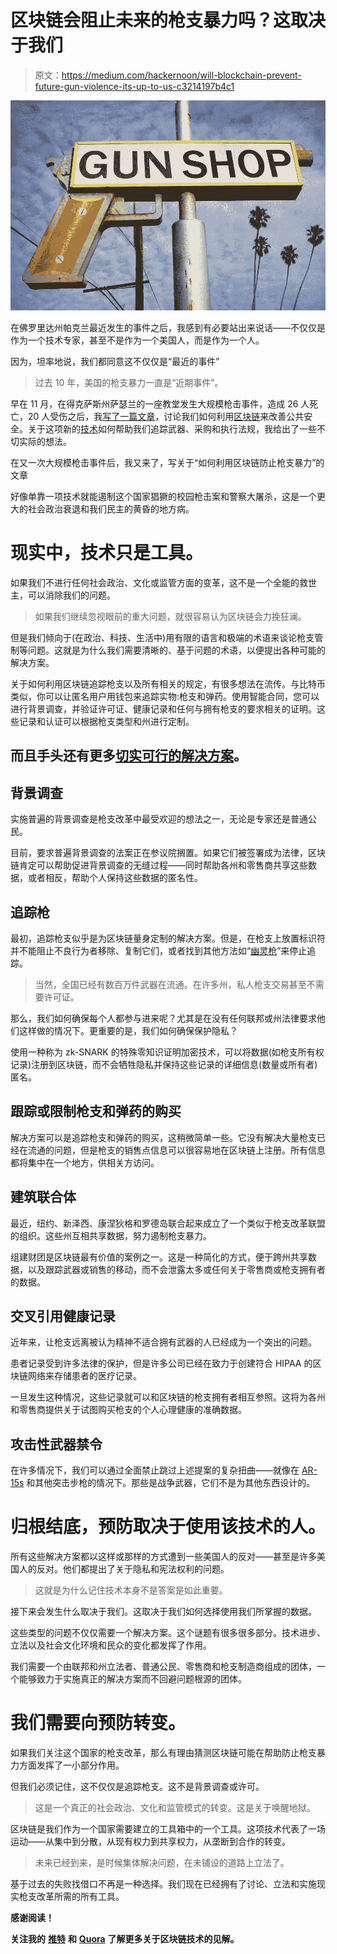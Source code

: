 # 区块链会阻止未来的枪支暴力吗？这取决于我们

> 原文：<https://medium.com/hackernoon/will-blockchain-prevent-future-gun-violence-its-up-to-us-c3214197b4c1>

![](img/6e322fb2a65ab93ca7abcbe863877f7c.png)

在佛罗里达州帕克兰最近发生的事件之后，我感到有必要站出来说话——不仅仅是作为一个技术专家，甚至不是作为一个美国人，而是作为一个人。

因为，坦率地说，我们都同意这不仅仅是“最近的事件”

> 过去 10 年，美国的枪支暴力一直是“近期事件”。

早在 11 月，在得克萨斯州萨瑟兰的一座教堂发生大规模枪击事件，造成 26 人死亡，20 人受伤之后，我[写了一篇文章](https://hackernoon.com/how-we-might-see-blockchain-used-to-improve-public-safety-632c4856addb)，讨论我们如何利用[区块链](https://hackernoon.com/tagged/blockchain)来改善公共安全。关于这项新的[技术](https://hackernoon.com/tagged/technology)如何帮助我们追踪武器、采购和执行法规，我给出了一些不切实际的想法。

在又一次大规模枪击事件后，我又来了，写关于“如何利用区块链防止枪支暴力”的文章

好像单靠一项技术就能遏制这个国家猖獗的校园枪击案和警察大屠杀，这是一个更大的社会政治衰退和我们民主的黄昏的地方病。

# **现实中，技术只是工具。**

如果我们不进行任何社会政治、文化或监管方面的变革，这不是一个全能的救世主，可以消除我们的问题。

> 如果我们继续忽视眼前的重大问题，就很容易认为区块链会力挽狂澜。

但是我们倾向于(在政治、科技、生活中)用有限的语言和极端的术语来谈论枪支管制等问题。这就是为什么我们需要清晰的、基于问题的术语，以便提出各种可能的解决方案。

关于如何利用区块链追踪枪支以及所有相关的规定，有很多想法在流传。与比特币类似，你可以让匿名用户用钱包来追踪实物:枪支和弹药。使用智能合同，您可以进行背景调查，并验证许可证、健康记录和任何与拥有枪支的要求相关的证明。这些记录和认证可以根据枪支类型和州进行定制。

## 而且手头还有更多[切实可行的解决方案](https://www.nytimes.com/interactive/2017/10/05/upshot/how-to-reduce-mass-shooting-deaths-experts-say-these-gun-laws-could-help.html)。

## **背景调查**

实施普遍的背景调查是枪支改革中最受欢迎的想法之一，无论是专家还是普通公民。

目前，要求普遍背景调查的法案正在参议院搁置。如果它们被签署成为法律，区块链肯定可以帮助促进背景调查的无缝过程——同时帮助各州和零售商共享这些数据，或者相反，帮助个人保持这些数据的匿名性。

## **追踪枪**

最初，追踪枪支似乎是为区块链量身定制的解决方案。但是，在枪支上放置标识符并不能阻止不良行为者移除、复制它们，或者找到其他方法如“[幽灵枪](https://www.wired.com/2015/06/i-made-an-untraceable-ar-15-ghost-gun/)”来停止追踪。

> 当然，全国已经有数百万件武器在流通。在许多州，私人枪支交易甚至不需要许可证。

那么，我们如何确保每个人都参与进来呢？尤其是在没有任何联邦或州法律要求他们这样做的情况下。更重要的是，我们如何确保保护隐私？

使用一种称为 zk-SNARK 的特殊零知识证明加密技术，可以将数据(如枪支所有权记录)注册到区块链，而不会牺牲隐私并保持这些记录的详细信息(数量或所有者)匿名。

## **跟踪或限制枪支和弹药的购买**

解决方案可以是追踪枪支和弹药的购买，这稍微简单一些。它没有解决大量枪支已经在流通的问题，但是枪支的销售点信息可以很容易地在区块链上注册。所有信息都将集中在一个地方，供相关方访问。

## **建筑联合体**

最近，纽约、新泽西、康涅狄格和罗德岛联合起来成立了一个类似于枪支改革联盟的组织。这些州互相共享数据，努力遏制枪支暴力。

组建财团是区块链最有价值的案例之一。这是一种简化的方式，便于跨州共享数据，以及跟踪武器或销售的移动，而不会泄露太多或任何关于零售商或枪支拥有者的数据。

## **交叉引用健康记录**

近年来，让枪支远离被认为精神不适合拥有武器的人已经成为一个突出的问题。

患者记录受到许多法律的保护，但是许多公司已经在致力于创建符合 HIPAA 的区块链网络来存储患者的医疗记录。

一旦发生这种情况，这些记录就可以和区块链的枪支拥有者相互参照。这将为各州和零售商提供关于试图购买枪支的个人心理健康的准确数据。

## **攻击性武器禁令**

在许多情况下，我们可以通过全面禁止跳过上述提案的复杂扭曲——就像在 [AR-15s](https://www.facebook.com/gtsiegel/posts/10210534336849841) 和其他突击步枪的情况下。那些是战争武器，它们不是为其他东西设计的。

# **归根结底，预防取决于使用该技术的人。**

所有这些解决方案都以这样或那样的方式遭到一些美国人的反对——甚至是许多美国人的反对。他们都提出了关于隐私和宪法权利的问题。

> 这就是为什么记住技术本身不是答案是如此重要。

接下来会发生什么取决于我们。这取决于我们如何选择使用我们所掌握的数据。

这些类型的问题不仅仅需要一个解决方案。这个谜题有很多很多部分。技术进步、立法以及社会文化环境和民众的变化都发挥了作用。

我们需要一个由联邦和州立法者、普通公民、零售商和枪支制造商组成的团体，一个能够致力于实施真正的解决方案而不回避问题根源的团体。

# 我们需要向预防转变。

如果我们关注这个国家的枪支改革，那么有理由猜测区块链可能在帮助防止枪支暴力方面发挥了一小部分作用。

但我们必须记住，这不仅仅是追踪枪支。这不是背景调查或许可。

> 这是一个真正的社会政治、文化和监管模式的转变。这是关于唤醒地狱。

区块链是我们作为一个国家需要建立的工具箱中的一个工具。这项技术代表了一场运动——从集中到分散，从现有权力到共享权力，从垄断到合作的转变。

> 未来已经到来，是时候集体解决问题，在未铺设的道路上立法了。

基于过去的失败找借口不再是一种选择。我们现在已经拥有了讨论、立法和实施现实枪支改革所需的所有工具。

**感谢阅读！**

**关注我的** [**推特**](https://twitter.com/iamSamsterdam) **和** [**Quora**](https://www.quora.com/profile/Samantha-Radocchia) **了解更多关于区块链技术的见解。**